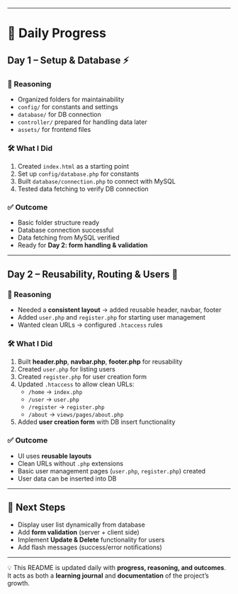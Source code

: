 
---

# 📖 Daily Progress

## Day 1 – Setup & Database ⚡

### 📝 Reasoning
- Organized folders for maintainability  
- `config/` for constants and settings  
- `database/` for DB connection  
- `controller/` prepared for handling data later  
- `assets/` for frontend files  

### 🛠️ What I Did
1. Created `index.html` as a starting point  
2. Set up `config/database.php` for constants  
3. Built `database/connection.php` to connect with MySQL  
4. Tested data fetching to verify DB connection  

### ✅ Outcome
- Basic folder structure ready  
- Database connection successful  
- Data fetching from MySQL verified  
- Ready for **Day 2: form handling & validation**  

---

## Day 2 – Reusability, Routing & Users 👤

### 📝 Reasoning
- Needed a **consistent layout** → added reusable header, navbar, footer  
- Added `user.php` and `register.php` for starting user management  
- Wanted clean URLs → configured `.htaccess` rules  

### 🛠️ What I Did
1. Built **header.php**, **navbar.php**, **footer.php** for reusability  
2. Created `user.php` for listing users  
3. Created `register.php` for user creation form  
4. Updated `.htaccess` to allow clean URLs:  
   - `/home` → `index.php`  
   - `/user` → `user.php`  
   - `/register` → `register.php`  
   - `/about` → `views/pages/about.php`  
5. Added **user creation form** with DB insert functionality  

### ✅ Outcome
- UI uses **reusable layouts**  
- Clean URLs without `.php` extensions  
- Basic user management pages (`user.php`, `register.php`) created  
- User data can be inserted into DB  

---

## 🔗 Next Steps
- Display user list dynamically from database  
- Add **form validation** (server + client side)  
- Implement **Update & Delete** functionality for users  
- Add flash messages (success/error notifications)  

---

💡 This README is updated daily with **progress, reasoning, and outcomes**. It acts as both a **learning journal** and **documentation** of the project’s growth.
